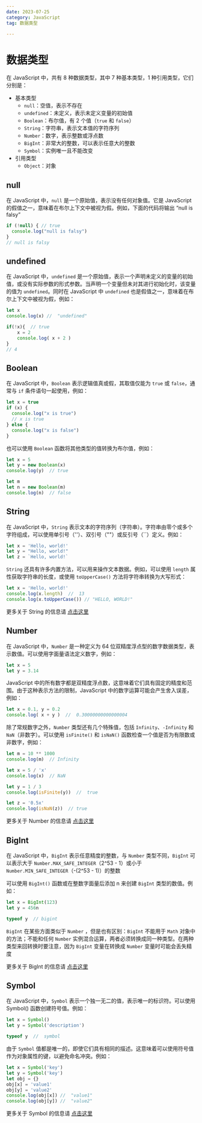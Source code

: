 ```yaml
---
date: 2023-07-25
category: JavaScript
tag: 数据类型

---
```



# 数据类型
在 JavaScript 中，共有 8 种数据类型，其中 7 种基本类型，1 种引用类型，它们分别是：
* 基本类型
  - `null`：空值，表示不存在
  - `undefined`：未定义，表示未定义变量的初始值
  - `Boolean`：布尔值，有 2 个值（`true` 和 `false`）
  - `String`：字符串，表示文本值的字符序列
  - `Number`：数字，表示整数或浮点数
  - `BigInt`：非常大的整数，可以表示任意大的整数
  - `Symbol`：实例唯一且不能改变
* 引用类型
  - `Object`：对象


## null
在 JavaScript 中，`null` 是一个原始值，表示没有任何对象值。它是 JavaScript 的假值之一，意味着在布尔上下文中被视为假。例如，下面的代码将输出 “null is falsy”

```js
if (!null) { // true
  console.log("null is falsy")
}
// null is falsy
```

## undefined
在 JavaScript 中，`undefined` 是一个原始值，表示一个声明未定义的变量的初始值，或没有实际参数的形式参数。当声明一个变量但未对其进行初始化时，该变量的值为 `undefined`。同时在 JavaScript 中 `undefined` 也是假值之一，意味着在布尔上下文中被视为假，例如：

```js
let x
console.log(x) //  "undefined"

if(!x){  // true
    x = 2
    console.log( x + 2 )
}
// 4
```

## Boolean
在 JavaScript 中，`Boolean` 表示逻辑值真或假，其取值仅能为 `true` 或 `false`，通常与 `if` 条件语句一起使用，例如：

```js
let x = true
if (x) {
  console.log("x is true")
  // x is true
} else {
  console.log("x is false")
}
```
也可以使用 `Boolean` 函数将其他类型的值转换为布尔值，例如：

```js
let x = 5
let y = new Boolean(x)
console.log(y)  // true

let m
let n = new Boolean(m)
console.log(n)  // false
```

## String
在 JavaScript 中，`String` 表示文本的字符序列（字符串）。字符串由零个或多个字符组成，可以使用单引号（''）、双引号（""）或反引号（``）定义。例如：
```js
let x = 'Hello, world!'
let y = "Hello, world!"
let z = `Hello, world!`
```
`String` 还具有许多内置方法，可以用来操作文本数据。例如，可以使用 `length` 属性获取字符串的长度，或使用 `toUpperCase()` 方法将字符串转换为大写形式：
```js
let x = 'Hello, world!'
console.log(x.length)  //  13
console.log(x.toUpperCase()) // "HELLO, WORLD!"
```
<Minfo>

更多关于 String 的信息请 [点击这里][String]

</Minfo>


## Number 
在 JavaScript 中，`Number` 是一种定义为 64 位双精度浮点型的数字数据类型，表示数值。可以使用字面量语法定义数字，例如：

```js
let x = 5
let y = 3.14
```
JavaScript 中的所有数字都是双精度浮点数，这意味着它们具有固定的精度和范围。由于这种表示方法的限制，JavaScript 中的数字运算可能会产生舍入误差，例如：

```js
let x = 0.1, y = 0.2
console.log( x + y )  //  0.30000000000000004
```
除了常规数字之外，`Number` 类型还有几个特殊值，包括 `Infinity`、`-Infinity` 和 `NaN`（非数字）。可以使用 `isFinite()` 和 `isNaN()` 函数检查一个值是否为有限数或非数字，例如：

```js
let m = 10 ** 1000
console.log(m)  // Infinity

let x = 5 / 'x'
console.log(x)  // NaN

let y = 1 / 3
console.log(isFinite(y))  //  true

let z = '0.5x'
console.log(isNaN(z))  // true
```
<Minfo>

更多关于 Number 的信息请 [点击这里][Number]

</Minfo>


## BigInt
在 JavaScript 中，`BigInt` 表示任意精度的整数，与 `Number` 类型不同，`BigInt` 可以表示大于 `Number.MAX_SAFE_INTEGER`（2^53 - 1）或小于 `Number.MIN_SAFE_INTEGER`（-(2^53 - 1)）的整数
  
可以使用 `BigInt()` 函数或在整数字面量后添加 n 来创建 `BigInt` 类型的数值。例如：

```js
let x = BigInt(123)
let y = 456n

typeof y  // bigint
```
`BigInt` 在某些方面类似于 `Number` ，但是也有区别：`BigInt` 不能用于 `Math` 对象中的方法；不能和任何 `Number` 实例混合运算，两者必须转换成同一种类型。在两种类型来回转换时要注意，因为 `BigInt` 变量在转换成 `Number` 变量时可能会丢失精度

<Minfo>

更多关于 BigInt 的信息请 [点击这里][BigInt]

</Minfo>

## Symbol
在 JavaScript 中，`Symbol` 表示一个独一无二的值，表示唯一的标识符。可以使用 Symbol() 函数创建符号值。例如：

```js
let x = Symbol()
let y = Symbol('description')

typeof y  //  symbol
```
由于 `Symbol` 值都是唯一的，即使它们具有相同的描述。这意味着可以使用符号值作为对象属性的键，以避免命名冲突。例如：

```js
let x = Symbol('key')
let y = Symbol('key')
let obj = {}
obj[x] = 'value1'
obj[y] = 'value2'
console.log(obj[x]) //  "value1"
console.log(obj[y]) //  "value2"
```
<Minfo>

更多关于 Symbol 的信息请 [点击这里][Symbol]

</Minfo>


[String]: https://developer.mozilla.org/zh-CN/docs/Web/JavaScript/Reference/Global_Objects/String
[Number]: https://developer.mozilla.org/zh-CN/docs/Web/JavaScript/Reference/Global_Objects/Number
[BigInt]: https://developer.mozilla.org/zh-CN/docs/Web/JavaScript/Reference/Global_Objects/BigInt
[Symbol]: https://developer.mozilla.org/zh-CN/docs/Web/JavaScript/Reference/Global_Objects/Symbol